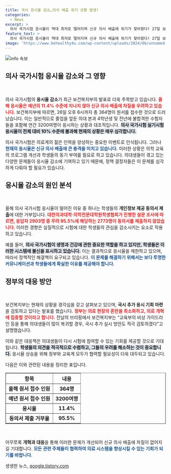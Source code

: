 ```yaml
---
title: 국시 응시율 감소…의사 배출 위기 상황 발생!
categories:
  - News
excerpt: >
  의사 국가시험 응시율이 역대 최저로 떨어지며 신규 의사 배출에 위기가 찾아왔다! 27일 보건복지부 발표에 따르면, 원서를 낸 인원은 364명으로, 예년의 11.4% 수준에 불과하다. 정부는 혼란을 최소화하기 위한 대책을 검토 중이다. 클릭하여 더 알아보세요!
feature_text: >
  의사 국가시험 응시율이 역대 최저로 떨어지며 신규 의사 배출에 위기가 찾아왔다! 27일 보건복지부 발표에 따르면, 원서를 낸 인원은 364명으로, 예년의 11.4% 수준에 불과하다. 정부는 혼란을 최소화하기 위한 대책을 검토 중이다. 클릭하여 더 알아보세요!
image: 'https://www.behealthy4u.com/wp-content/uploads/2024/06/unnamed-file.png'
---
```


<p><img src="https://www.behealthy4u.com/wp-content/uploads/2024/06/unnamed-file.png" alt="info 속보" /></p>

<h2 data-ke-size="size26">의사 국가시험 응시율 감소와 그 영향</h2>

<p data-ke-size="size16">&nbsp;</p>

<p>의사 국가시험의 <b>응시율 감소</b>가 최근 보건복지부의 발표로 더욱 주목받고 있습니다. <b><span style="color: #ee2323;">올해 응시율은 예년의 11.4% 수준에 지나지 않아 신규 의사 배출에 차질을 우려하고 있습니다.</span></b> 보건복지부에 따르면, 26일 오후 6시까지 총 364명이 원서를 접수한 것으로 드러났습니다. 이는 일반적으로 졸업을 앞둔 의대 본과 4학년생 및 전년에 불합격한 수험자들을 포함해 연간 3200여명이 응시하는 상황과 대조적입니다. <b><span style="background-color: #21538527;">의사 국가시험 실기시험 응시율이 전체 대비 10% 수준에 불과해 현재의 상황은 매우 심각합니다.</span></b> </p>

<p>의사 국가시험은 의료계의 젊은 인력을 양성하는 중요한 이벤트로 인식됩니다. 그러나 <b><span style="color: #1a5490;">현재의 응시율은 신규 의사 배출에 큰 충격을 미치고 있습니다.</span></b> 이러한 상황은 의학 교육의 프로그램 개선과 학생들의 동기 부여를 필요로 하고 있습니다. 의대생들이 겪고 있는 다양한 문제들이 응시율 감소에 기여하고 있기 때문에, 정책 결정자들은 이 문제를 심각하게 다뤄야 할 필요가 있습니다.</p>

<h2 data-ke-size="size26">응시율 감소의 원인 분석</h2>

<p data-ke-size="size16">&nbsp;</p>

<p>올해 의사 국가시험 응시율이 떨어진 이유 중 하나는 학생들의 <b>개인정보 제공 동의서 제출</b>에 대한 거부입니다. <b><span style="color: #ee2323;">대한의과대학·의학전문대학원학생협회가 진행한 설문 조사에 따르면, 응답자 2903명 중 무려 95.5%에 해당하는 2773명이 동의서를 제출하지 않았습니다.</span></b> 이러한 경향은 실질적으로 시험에 대한 학생들의 관심을 감소시키는 요소로 작용하고 있습니다. </p>

<p>예를 들어, <b><span style="background-color: #21538527;">의사 국가시험이 생명과 건강에 관한 중요한 역할을 하고 있지만, 학생들은 이러한 시스템에 불신을 표시하고 있습니다.</span></b> 이는 결과적으로 응시율을 제한하고 있으며, 따라서 정책적인 해결책이 요구되고 있습니다. <b><span style="color: #1a5490;">이 문제를 해결하기 위해서는 보다 투명한 커뮤니케이션과 학생들에게 확실한 이유를 제공해야 합니다.</span></b></p>

<h2 data-ke-size="size26">정부의 대응 방안</h2>

<p data-ke-size="size16">&nbsp;</p>

<p>보건복지부는 현재의 상황을 경각심을 갖고 살펴보고 있으며, <b>국시 추가 응시 기회 마련</b>을 검토하고 있다는 발표를 했습니다. <b><span style="color: #ee2323;">정부는 의료 현장의 혼란을 최소화하고, 의료 개혁에 집중할 것이라고 합니다.</span></b> 전날의 브리핑에서 보건복지부는 "교육부의 비상 가이드라인 등을 통해 의대생들이 많이 복귀할 경우, 국시 추가 실시 방안도 적극 검토하겠다"고 설명했습니다. </p>

<p>이와 같은 대응책은 의대생들이 다시 시험에 참여할 수 있는 기회를 제공할 것으로 기대됩니다. <b><span style="background-color: #21538527;">학생들의 의견을 적극적으로 수렴하고, 그들의 우려를 해소하는 것이 중요합니다.</span></b> 응시율 상승을 위해 정부와 교육계 모두가 협력할 필요성이 더욱 대두되고 있습니다. </p>

<p>다음은 이와 관련된 내용을 정리한 표입니다.</p>

<table style="width:100%; border-collapse: collapse;" border="1">
  <tr>
    <th style="text-align: center; height: 30px;"><b>항목</b></th>
    <th style="text-align: center; height: 30px;"><b>내용</b></th>
  </tr>
  <tr>
    <td style="text-align: center; height: 30px;"><b>올해 원서 접수 인원</b></td>
    <td style="text-align: center; height: 30px;"><b>364명</b></td>
  </tr>
  <tr>
    <td style="text-align: center; height: 30px;"><b>예년 원서 접수 인원</b></td>
    <td style="text-align: center; height: 30px;"><b>3200여명</b></td>
  </tr>
  <tr>
    <td style="text-align: center; height: 30px;"><b>응시율</b></td>
    <td style="text-align: center; height: 30px;"><b>11.4%</b></td>
  </tr>
  <tr>
    <td style="text-align: center; height: 30px;"><b>동의서 제출 거부율</b></td>
    <td style="text-align: center; height: 30px;"><b>95.5%</b></td>
  </tr>
</table>

<p data-ke-size="size16">&nbsp;</p>

<p>아무쪼록 <b>개혁과 대응</b>을 통해 이러한 문제가 개선되어 신규 의사 배출에 차질이 없어지길 기대합니다. <b><span style="color: #1a5490;">모든 관련 주체들이 협력하여 의료 시스템을 향상시킬 수 있는 기회가 되기를 바랍니다.</span></b></p>
생생한 뉴스, <a href="https://qoogle.tistory.com" rel="dofollow">qoogle.tistory.com</a>


